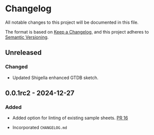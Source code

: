 # Changelog

All notable changes to this project will be documented in this file.

The format is based on [Keep a Changelog](https://keepachangelog.com/en/1.1.0/),
and this project adheres to [Semantic Versioning](https://semver.org/spec/v2.0.0.html).

## Unreleased

### Changed

- Updated Shigella enhanced GTDB sketch.

## 0.0.1rc2 - 2024-12-27

### Added

- Added option for linting of existing sample sheets. [PR 16](https://github.com/DOED-DAAD/mikrokondo-tools/pull/16)

- Incorporated `CHANGELOG.md`